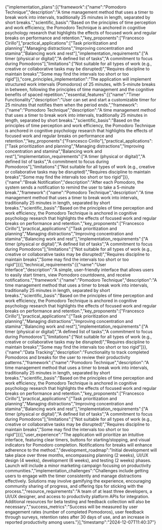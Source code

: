 {"implementation_plans":[{"framework":{"name":"Pomodoro Technique","description":"A time management method that uses a timer to break work into intervals, traditionally 25 minutes in length, separated by short breaks.","scientific_basis":"Based on the principles of time perception and work efficiency, the Pomodoro Technique is anchored in cognitive psychology research that highlights the effects of focused work and regular breaks on performance and retention.","key_proponents":["Francesco Cirillo"],"practical_applications":["Task prioritization and planning","Managing distractions","Improving concentration and stamina","Balancing work and rest"],"implementation_requirements":["A timer (physical or digital)","A defined list of tasks","A commitment to focus during Pomodoros"],"limitations":["Not suitable for all types of work (e.g., creative or collaborative tasks may be disrupted)","Requires discipline to maintain breaks","Some may find the intervals too short or too rigid"]},"core_principles_implementation":"The application will implement structured work intervals (Pomodoros) of 25 minutes, with 5-minute breaks in between, following the principles of time management and the cognitive benefits of spaced repetition.","essential_features":[{"name":"Timer Functionality","description":"User can set and start a customizable timer for 25 minutes that notifies them when the period ends.","framework":{"name":"Pomodoro Technique","description":"A time management method that uses a timer to break work into intervals, traditionally 25 minutes in length, separated by short breaks.","scientific_basis":"Based on the principles of time perception and work efficiency, the Pomodoro Technique is anchored in cognitive psychology research that highlights the effects of focused work and regular breaks on performance and retention.","key_proponents":["Francesco Cirillo"],"practical_applications":["Task prioritization and planning","Managing distractions","Improving concentration and stamina","Balancing work and rest"],"implementation_requirements":["A timer (physical or digital)","A defined list of tasks","A commitment to focus during Pomodoros"],"limitations":["Not suitable for all types of work (e.g., creative or collaborative tasks may be disrupted)","Requires discipline to maintain breaks","Some may find the intervals too short or too rigid"]}},{"name":"Break Notification","description":"After each Pomodoro, the system sends a notification to remind the user to take a 5-minute break.","framework":{"name":"Pomodoro Technique","description":"A time management method that uses a timer to break work into intervals, traditionally 25 minutes in length, separated by short breaks.","scientific_basis":"Based on the principles of time perception and work efficiency, the Pomodoro Technique is anchored in cognitive psychology research that highlights the effects of focused work and regular breaks on performance and retention.","key_proponents":["Francesco Cirillo"],"practical_applications":["Task prioritization and planning","Managing distractions","Improving concentration and stamina","Balancing work and rest"],"implementation_requirements":["A timer (physical or digital)","A defined list of tasks","A commitment to focus during Pomodoros"],"limitations":["Not suitable for all types of work (e.g., creative or collaborative tasks may be disrupted)","Requires discipline to maintain breaks","Some may find the intervals too short or too rigid"]}}],"technical_requirements":[{"name":"User Interface","description":"A simple, user-friendly interface that allows users to easily start timers, view Pomodoro countdowns, and receive notifications.","framework":{"name":"Pomodoro Technique","description":"A time management method that uses a timer to break work into intervals, traditionally 25 minutes in length, separated by short breaks.","scientific_basis":"Based on the principles of time perception and work efficiency, the Pomodoro Technique is anchored in cognitive psychology research that highlights the effects of focused work and regular breaks on performance and retention.","key_proponents":["Francesco Cirillo"],"practical_applications":["Task prioritization and planning","Managing distractions","Improving concentration and stamina","Balancing work and rest"],"implementation_requirements":["A timer (physical or digital)","A defined list of tasks","A commitment to focus during Pomodoros"],"limitations":["Not suitable for all types of work (e.g., creative or collaborative tasks may be disrupted)","Requires discipline to maintain breaks","Some may find the intervals too short or too rigid"]}},{"name":"Data Tracking","description":"Functionality to track completed Pomodoros and breaks for the user to review their productivity patterns.","framework":{"name":"Pomodoro Technique","description":"A time management method that uses a timer to break work into intervals, traditionally 25 minutes in length, separated by short breaks.","scientific_basis":"Based on the principles of time perception and work efficiency, the Pomodoro Technique is anchored in cognitive psychology research that highlights the effects of focused work and regular breaks on performance and retention.","key_proponents":["Francesco Cirillo"],"practical_applications":["Task prioritization and planning","Managing distractions","Improving concentration and stamina","Balancing work and rest"],"implementation_requirements":["A timer (physical or digital)","A defined list of tasks","A commitment to focus during Pomodoros"],"limitations":["Not suitable for all types of work (e.g., creative or collaborative tasks may be disrupted)","Requires discipline to maintain breaks","Some may find the intervals too short or too rigid"]}}],"user_experience":"The application will prioritize an intuitive interface, featuring clear timers, buttons for starting/stopping, and visual indicators for Pomodoro completion. Notifications for breaks will enhance adherence to the method.","development_roadmap":"Initial development will take place over three months, encompassing planning (2 weeks), UI/UX design (4 weeks), development (6 weeks), and testing (2 weeks) phases. Launch will include a minor marketing campaign focusing on productivity communities.","implementation_challenges":"Challenges include getting users to engage with the timer consistently and manage distractions effectively. Solutions may involve gamifying the experience, encouraging community sharing of progress, and offering tips for sticking with the process.","resource_requirements":"A team of at least three developers, a UI/UX designer, and access to productivity platform APIs for integration. Additional resources for beta testing and feedback collection will also be necessary.","success_metrics":"Success will be measured by user engagement rates (number of completed Pomodoros), user feedback through surveys, retention rates after 30 days of use, and an increase in reported productivity among users."}],"timestamp":"2024-12-07T11:40:37"}